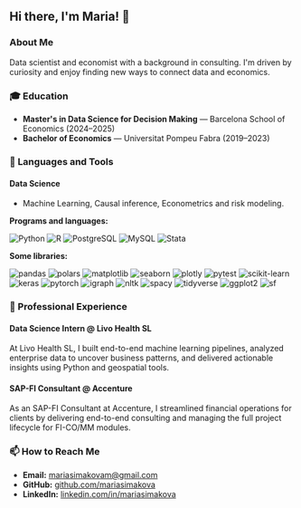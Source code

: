 ## Hi there, I'm Maria! 🧚

### About Me
Data scientist and economist with a background in consulting. I'm driven by curiosity and enjoy finding new ways to connect data and economics.

### 🎓 Education
- **Master's in Data Science for Decision Making** — Barcelona School of Economics (2024–2025)
- **Bachelor of Economics** — Universitat Pompeu Fabra (2019–2023)

### 🧞 Languages and Tools

#### Data Science
- Machine Learning, Causal inference, Econometrics and risk modeling. 

**Programs and languages:**

![Python](https://img.shields.io/badge/Python-3776AB?style=for-the-badge&logo=python&logoColor=white)
![R](https://img.shields.io/badge/R-276DC3?style=for-the-badge&logo=r&logoColor=white)
![PostgreSQL](https://img.shields.io/badge/PostgreSQL-4169E1?style=for-the-badge&logo=postgresql&logoColor=white)
![MySQL](https://img.shields.io/badge/MySQL-4479A1?style=for-the-badge&logo=mysql&logoColor=white)
![Stata](https://img.shields.io/badge/Stata-1A4674?style=for-the-badge)

**Some libraries:**

![pandas](https://img.shields.io/badge/pandas-150458?style=for-the-badge&logo=pandas&logoColor=white)
![polars](https://img.shields.io/badge/polars-FFD700?style=for-the-badge)
![matplotlib](https://img.shields.io/badge/matplotlib-3776AB?style=for-the-badge)
![seaborn](https://img.shields.io/badge/seaborn-3776AB?style=for-the-badge)
![plotly](https://img.shields.io/badge/plotly-3F4F75?style=for-the-badge)
![pytest](https://img.shields.io/badge/pytest-0A9EDC?style=for-the-badge)
![scikit-learn](https://img.shields.io/badge/scikit--learn-F7931E?style=for-the-badge&logo=scikit-learn&logoColor=white)
![keras](https://img.shields.io/badge/Keras-D00000?style=for-the-badge&logo=keras&logoColor=white)
![pytorch](https://img.shields.io/badge/PyTorch-EE4C2C?style=for-the-badge&logo=pytorch&logoColor=white)
![igraph](https://img.shields.io/badge/igraph-FF6F00?style=for-the-badge)
![nltk](https://img.shields.io/badge/nltk-FFB000?style=for-the-badge)
![spacy](https://img.shields.io/badge/spaCy-09A3D5?style=for-the-badge)
![tidyverse](https://img.shields.io/badge/tidyverse-1A162D?style=for-the-badge)
![ggplot2](https://img.shields.io/badge/ggplot2-1A162D?style=for-the-badge)
![sf](https://img.shields.io/badge/sf-1A162D?style=for-the-badge)

### 💼 Professional Experience

#### Data Science Intern @ Livo Health SL
At Livo Health SL, I built end-to-end machine learning pipelines, analyzed enterprise data to uncover business patterns, and delivered actionable insights using Python and geospatial tools.

#### SAP-FI Consultant @ Accenture
As an SAP-FI Consultant at Accenture, I streamlined financial operations for clients by delivering end-to-end consulting and managing the full project lifecycle for FI-CO/MM modules.

### 📫 How to Reach Me
- **Email:** mariasimakovam@gmail.com
- **GitHub:** [github.com/mariasimakova](https://github.com/mariasimakova)
- **LinkedIn:** [linkedin.com/in/mariasimakova](https://linkedin.com/in/mariasimakova)

